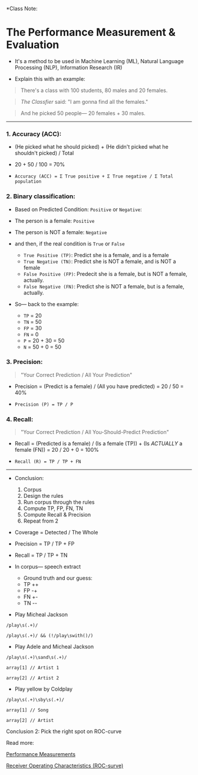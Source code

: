 *Class Note: 

# The Performance Measurement & Evaluation

- It's a method to be used in Machine Learning (ML), Natural Language Processing (NLP), Information Research (IR)

- Explain this with an example:

> There's a class with 100 students, 80 males and 20 females.

> _The Classfier_ said: "I am gonna find all the females."

> And he picked 50 people— 20 females + 30 males.

---

### 1. Accuracy (ACC):

- (He picked what he should picked) + (He didn't picked what he shouldn't picked) / Total
- 20 + 50 / 100 = 70%

- `Accuracy (ACC) = Σ True positive + Σ True negative / Σ Total population`


### 2. Binary classification:

- Based on Predicted Condition: `Positive` or `Negative`:
- The person is a female: `Positive`
- The person is NOT a female: `Negative`	
- and then, if the real condition is `True` or `False`
	- `True Positive (TP)`: Predict she is a female, and is a female
	- `True Negative (TN)`: Predict she is NOT a female, and is NOT a female
	- `False Positive (FP)`: Predecit she is a female, but is NOT a female, actually.
	- `False Negative (FN)`: Predict she is NOT a female, but is a female, actually. 

- So— back to the example:
	- `TP` = 20
	- `TN` = 50
	- `FP` = 30
	- `FN` = 0
	- `P` = 20 + 30 = 50
	- `N` = 50 + 0 = 50


### 3. Precision:

> "Your Correct Prediction / All Your Prediction"

- Precision = (Predict is a female) / (All you have predicted) = 20 / 50 = 40%
	
- `Precision (P) = TP / P`


### 4. Recall: 

> "Your Correct Prediction / All You-Should-Predict Prediction"

- Recall = (Predicted is a female) / (Is a female (TP)) + (Is *ACTUALLY* a female (FN)) = 20 / 20 + 0 = 100%

- `Recall (R) = TP / TP + FN`
 

---


- Conclusion:

	1. Corpus
	2. Design the rules
	3. Run corpus through the rules
	4. Compute TP, FP, FN, TN
	5. Compute Recall & Precision
	6. Repeat from 2


- Coverage = Detected / The Whole

- Precision = TP / TP + FP

- Recall = TP / TP + TN

- In corpus— speech extract

	- Ground truth and our guess:
	 - TP ++
	 - FP -+
	 - FN +-
	 - TN --

- Play Micheal Jackson

`/play\s(.+)/`

`/play\s(.+)/ && (!/play\swith()/)`


- Play Adele and Micheal Jackson

`/play\s(.+)\sand\s(.+)/`

`array[1] // Artist 1`

`array[2] // Artist 2`

- Play yellow by Coldplay

`/play\s(.+)\sby\s(.+)/`

`array[1] // Song`

`array[2] // Artist`


Conclusion 2: Pick the right spot on ROC-curve



Read more: 

[Performance Measurements](http://fourier.eng.hmc.edu/e161/lectures/classification/node5.html)

[Receiver Operating Characteristics (ROC-surve)](https://en.wikipedia.org/wiki/Receiver_operating_characteristic)
